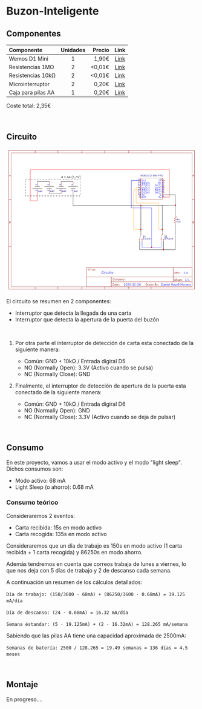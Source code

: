 # Buzon-Inteligente

## Componentes

| Componente  | Unidades | Precio | Link |
|:---|:---:|--:|:--:|
| Wemos D1 Mini | 1 | 1,90€ | [Link](https://es.aliexpress.com/item/32688079351.html?spm=a2g0o.order_list.0.0.7d19194dl5ZCmY&gatewayAdapt=glo2esp) |
| Resistencias 1MΩ | 2 | <0,01€ | [Link](https://es.aliexpress.com/item/32636020144.html?spm=a2g0o.order_list.0.0.7d19194dl5ZCmY&gatewayAdapt=glo2esp) |
| Resistencias 10kΩ | 2 | <0,01€ | [Link](https://es.aliexpress.com/item/32636020144.html?spm=a2g0o.order_list.0.0.7d19194dl5ZCmY&gatewayAdapt=glo2esp)  |
| Microinterruptor | 2 | 0,20€ | [Link](https://es.aliexpress.com/item/32273125391.html?spm=a2g0o.order_list.0.0.7d19194dl5ZCmY&gatewayAdapt=glo2esp) |
| Caja para pilas AA | 1 | 0,20€ | [Link](https://es.aliexpress.com/item/4000980622098.html?spm=a2g0o.order_list.0.0.7d19194dl5ZCmY&gatewayAdapt=glo2esp) |

Coste total: 2,35€

<br>

## Circuito
![alt text](https://github.com/drosell271/Buzon-Telegram/blob/main/Circuito/Circuito.png?raw=true)

El circuito se resumen en 2 componentes:
* Interruptor que detecta la llegada de una carta
* Interruptor que detecta la apertura de la puerta del buzón

<br>

1. Por otra parte el interruptor de detección de carta esta conectado de la siguiente manera: 
   - Común: GND + 10kΩ / Entrada digiral D5
   - NO (Normally Open): 3.3V (Activo cuando se pulsa)
   - NC (Normally Close): GND

2. Finalmente, el interruptor de detección de apertura de la puerta esta conectado de la siguiente manera: 
   - Común: GND + 10kΩ / Entrada digiral D6
   - NO (Normally Open): GND
   - NC (Normally Close): 3.3V (Activo cuando se deja de pulsar)

<br>

## Consumo
En este proyecto, vamos a usar el modo activo y el modo "light sleep". Dichos consumos son:
- Modo activo: 68 mA
- Light Sleep (o ahorro): 0.68 mA

### Consumo teórico
Consideraremos 2 eventos:
- Carta recibida: 15s en modo activo
- Carta recogida: 135s en modo activo

Consideraremos que un día de trabajo es 150s en modo activo (1 carta recibida + 1 carta recogida) y 86250s en modo ahorro.

Además tendremos en cuenta que correos trabaja de lunes a viernes, lo que nos deja con 5 días de trabajo y 2 de descanso cada semana.

A continuación un resumen de los cálculos detallados:

`Día de trabajo: (150/3600 · 68mA) + (86250/3600 · 0.68mA) = 19.125 mA/día`

`Día de descanso: (24 · 0.68mA) = 16.32 mA/día`

`Semana éstandar: (5 · 19.125mA) + (2 · 16.32mA) = 128.265 mA/semana`

Sabiendo que las pilas AA tiene una capacidad aproximada de 2500mA:

`Semanas de batería: 2500 / 128.265 = 19.49 semanas = 136 días = 4.5 meses`

<br>

## Montaje
En progreso....
